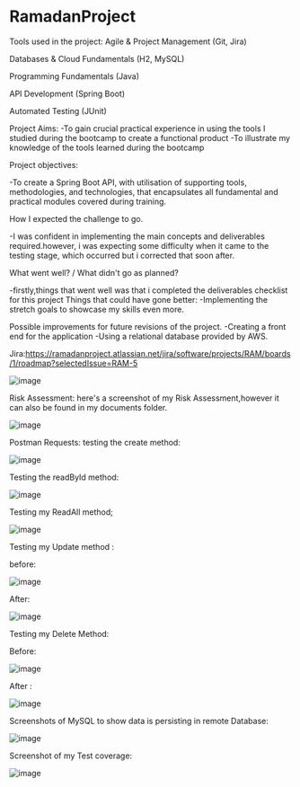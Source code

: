 # RamadanProject
Tools used in the project:
Agile & Project Management (Git, Jira)

Databases & Cloud Fundamentals (H2, MySQL)

Programming Fundamentals (Java)

API Development (Spring Boot)

Automated Testing (JUnit)


Project Aims:
-To gain crucial practical experience in using the tools I studied during the bootcamp to create a functional product
-To illustrate my knowledge of the tools learned during the bootcamp

Project objectives:

-To create a Spring Boot API, with utilisation of supporting tools, methodologies, and technologies, that encapsulates all fundamental and practical modules covered during training.

How I expected the challenge to go.

-I was confident in implementing the main concepts and deliverables required.however, i was expecting some difficulty when it came to the testing stage, which occurred but i corrected that soon after.

What went well? / What didn't go as planned?

-firstly,things that went well was that i completed the deliverables checklist for this project
Things that could have gone better:
-Implementing the stretch goals to showcase my skills even more.

Possible improvements for future revisions of the project.
-Creating a front end for the application
-Using a relational database provided by AWS.

Jira:https://ramadanproject.atlassian.net/jira/software/projects/RAM/boards/1/roadmap?selectedIssue=RAM-5

![image](https://user-images.githubusercontent.com/97948321/158983554-5f0cd8e0-d9e8-411f-964c-3ee53dd6be39.png)

Risk Assessment: here's a screenshot of my Risk Assessment,however it can also be found in my documents folder.

![image](https://user-images.githubusercontent.com/97948321/158976375-6cc8839c-87bb-462c-83de-4388bac7d864.png)

Postman Requests:
testing the create method:

![image](https://user-images.githubusercontent.com/97948321/158977483-184acd50-d1b0-46e7-a227-bfe2b8acaf92.png)

Testing the readById method:

![image](https://user-images.githubusercontent.com/97948321/158979320-dee0dfaa-4cec-4242-8ecc-d7e2b4d461af.png)

Testing my ReadAll method;

![image](https://user-images.githubusercontent.com/97948321/158979763-96ebbf66-470f-470f-aa5d-50267cfa2c17.png)

Testing my Update method :

before:

![image](https://user-images.githubusercontent.com/97948321/158980103-8e3a524e-9dd5-462d-a7e8-7b3f3449fc17.png)

After:

![image](https://user-images.githubusercontent.com/97948321/158980470-f97abec1-f732-41d3-a383-e878b162d38f.png)

Testing my Delete Method:

Before:

![image](https://user-images.githubusercontent.com/97948321/158980902-055b3c01-dd0f-4e74-8cfd-1f176b635b79.png)

After :

![image](https://user-images.githubusercontent.com/97948321/158980947-1ce47eaf-58e2-407a-bd8d-e492030f9e69.png)

Screenshots of MySQL to show data is persisting in remote Database:

![image](https://user-images.githubusercontent.com/97948321/158981290-7c178993-795a-4643-acdb-20453fa6076e.png)

Screenshot of my Test coverage:

![image](https://user-images.githubusercontent.com/97948321/158982422-778bdc62-4e48-496f-b0df-e0b1cbf4571b.png)






